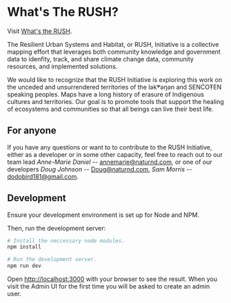 # What's The RUSH?
Visit [What's the RUSH](https://whatstherush.ca).

The Resilient Urban Systems and Habitat, or RUSH, Initiative is a collective mapping effort that leverages both community knowledge and government data to idenfity, track, and share climate change data, community resources, and implemented solutions.

We would like to recognize that the RUSH Initiative is exploring this work on the unceded and unsurrendered territories of the lək̓ʷəŋən and SENĆOŦEN speaking peoples. Maps have a long history of erasure of Indigenous cultures and territories. Our goal is to promote tools that support the healing of ecosystems and communities so that all beings can live their best life.

## For anyone
If you have any questions or want to to contribute to the RUSH Initiative, either as a developer or in some other capacity, feel free to reach out to our team lead _Anne-Marie Daniel_ -- annemarie@naturnd.com, or one of our developers _Doug Johnson_ -- Doug@naturnd.com, _Sam Morris_ -- dodobird181@gmail.com.

## Development
Ensure your development environment is set up for Node and NPM.

Then, run the development server:
```bash
# Install the neccessary node modules.
npm install

# Run the development server.
npm run dev
```
Open [http://localhost:3000](http://localhost:3000) with your browser to see the result. When you visit the Admin UI for the first time you will be asked to create an admin user.